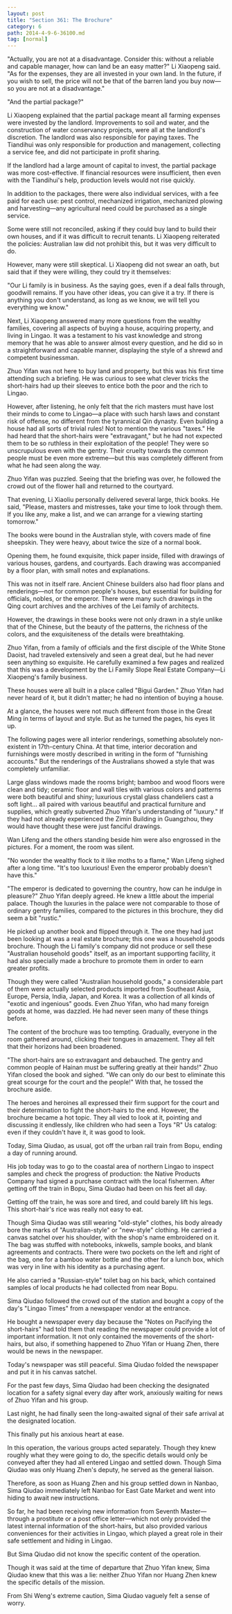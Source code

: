 ```yaml
---
layout: post
title: "Section 361: The Brochure"
category: 6
path: 2014-4-9-6-36100.md
tag: [normal]
---
```


"Actually, you are not at a disadvantage. Consider this: without a reliable and capable manager, how can land be an easy matter?" Li Xiaopeng said. "As for the expenses, they are all invested in your own land. In the future, if you wish to sell, the price will not be that of the barren land you buy now—so you are not at a disadvantage."

"And the partial package?"

Li Xiaopeng explained that the partial package meant all farming expenses were invested by the landlord. Improvements to soil and water, and the construction of water conservancy projects, were all at the landlord's discretion. The landlord was also responsible for paying taxes. The Tiandihui was only responsible for production and management, collecting a service fee, and did not participate in profit sharing.

If the landlord had a large amount of capital to invest, the partial package was more cost-effective. If financial resources were insufficient, then even with the Tiandihui's help, production levels would not rise quickly.

In addition to the packages, there were also individual services, with a fee paid for each use: pest control, mechanized irrigation, mechanized plowing and harvesting—any agricultural need could be purchased as a single service.

Some were still not reconciled, asking if they could buy land to build their own houses, and if it was difficult to recruit tenants. Li Xiaopeng reiterated the policies: Australian law did not prohibit this, but it was very difficult to do.

However, many were still skeptical. Li Xiaopeng did not swear an oath, but said that if they were willing, they could try it themselves:

"Our Li family is in business. As the saying goes, even if a deal falls through, goodwill remains. If you have other ideas, you can give it a try. If there is anything you don't understand, as long as we know, we will tell you everything we know."

Next, Li Xiaopeng answered many more questions from the wealthy families, covering all aspects of buying a house, acquiring property, and living in Lingao. It was a testament to his vast knowledge and strong memory that he was able to answer almost every question, and he did so in a straightforward and capable manner, displaying the style of a shrewd and competent businessman.

Zhuo Yifan was not here to buy land and property, but this was his first time attending such a briefing. He was curious to see what clever tricks the short-hairs had up their sleeves to entice both the poor and the rich to Lingao.

However, after listening, he only felt that the rich masters must have lost their minds to come to Lingao—a place with such harsh laws and constant risk of offense, no different from the tyrannical Qin dynasty. Even building a house had all sorts of trivial rules! Not to mention the various "taxes." He had heard that the short-hairs were "extravagant," but he had not expected them to be so ruthless in their exploitation of the people! They were so unscrupulous even with the gentry. Their cruelty towards the common people must be even more extreme—but this was completely different from what he had seen along the way.

Zhuo Yifan was puzzled. Seeing that the briefing was over, he followed the crowd out of the flower hall and returned to the courtyard.

That evening, Li Xiaoliu personally delivered several large, thick books. He said, "Please, masters and mistresses, take your time to look through them. If you like any, make a list, and we can arrange for a viewing starting tomorrow."

The books were bound in the Australian style, with covers made of fine sheepskin. They were heavy, about twice the size of a normal book.

Opening them, he found exquisite, thick paper inside, filled with drawings of various houses, gardens, and courtyards. Each drawing was accompanied by a floor plan, with small notes and explanations.

This was not in itself rare. Ancient Chinese builders also had floor plans and renderings—not for common people's houses, but essential for building for officials, nobles, or the emperor. There were many such drawings in the Qing court archives and the archives of the Lei family of architects.

However, the drawings in these books were not only drawn in a style unlike that of the Chinese, but the beauty of the patterns, the richness of the colors, and the exquisiteness of the details were breathtaking.

Zhuo Yifan, from a family of officials and the first disciple of the White Stone Daoist, had traveled extensively and seen a great deal, but he had never seen anything so exquisite. He carefully examined a few pages and realized that this was a development by the Li Family Slope Real Estate Company—Li Xiaopeng's family business.

These houses were all built in a place called "Bigui Garden." Zhuo Yifan had never heard of it, but it didn't matter; he had no intention of buying a house.

At a glance, the houses were not much different from those in the Great Ming in terms of layout and style. But as he turned the pages, his eyes lit up.

The following pages were all interior renderings, something absolutely non-existent in 17th-century China. At that time, interior decoration and furnishings were mostly described in writing in the form of "furnishing accounts." But the renderings of the Australians showed a style that was completely unfamiliar.

Large glass windows made the rooms bright; bamboo and wood floors were clean and tidy; ceramic floor and wall tiles with various colors and patterns were both beautiful and shiny; luxurious crystal glass chandeliers cast a soft light... all paired with various beautiful and practical furniture and supplies, which greatly subverted Zhuo Yifan's understanding of "luxury." If they had not already experienced the Zimin Building in Guangzhou, they would have thought these were just fanciful drawings.

Wan Lifeng and the others standing beside him were also engrossed in the pictures. For a moment, the room was silent.

"No wonder the wealthy flock to it like moths to a flame," Wan Lifeng sighed after a long time. "It's too luxurious! Even the emperor probably doesn't have this."

"The emperor is dedicated to governing the country, how can he indulge in pleasure?" Zhuo Yifan deeply agreed. He knew a little about the imperial palace. Though the luxuries in the palace were not comparable to those of ordinary gentry families, compared to the pictures in this brochure, they did seem a bit "rustic."

He picked up another book and flipped through it. The one they had just been looking at was a real estate brochure; this one was a household goods brochure. Though the Li family's company did not produce or sell these "Australian household goods" itself, as an important supporting facility, it had also specially made a brochure to promote them in order to earn greater profits.

Though they were called "Australian household goods," a considerable part of them were actually selected products imported from Southeast Asia, Europe, Persia, India, Japan, and Korea. It was a collection of all kinds of "exotic and ingenious" goods. Even Zhuo Yifan, who had many foreign goods at home, was dazzled. He had never seen many of these things before.

The content of the brochure was too tempting. Gradually, everyone in the room gathered around, clicking their tongues in amazement. They all felt that their horizons had been broadened.

"The short-hairs are so extravagant and debauched. The gentry and common people of Hainan must be suffering greatly at their hands!" Zhuo Yifan closed the book and sighed. "We can only do our best to eliminate this great scourge for the court and the people!" With that, he tossed the brochure aside.

The heroes and heroines all expressed their firm support for the court and their determination to fight the short-hairs to the end. However, the brochure became a hot topic. They all vied to look at it, pointing and discussing it endlessly, like children who had seen a Toys "R" Us catalog: even if they couldn't have it, it was good to look.

Today, Sima Qiudao, as usual, got off the urban rail train from Bopu, ending a day of running around.

His job today was to go to the coastal area of northern Lingao to inspect samples and check the progress of production: the Native Products Company had signed a purchase contract with the local fishermen. After getting off the train in Bopu, Sima Qiudao had been on his feet all day.

Getting off the train, he was sore and tired, and could barely lift his legs. This short-hair's rice was really not easy to eat.

Though Sima Qiudao was still wearing "old-style" clothes, his body already bore the marks of "Australian-style" or "new-style" clothing. He carried a canvas satchel over his shoulder, with the shop's name embroidered on it. The bag was stuffed with notebooks, inkwells, sample books, and blank agreements and contracts. There were two pockets on the left and right of the bag, one for a bamboo water bottle and the other for a lunch box, which was very in line with his identity as a purchasing agent.

He also carried a "Russian-style" toilet bag on his back, which contained samples of local products he had collected from near Bopu.

Sima Qiudao followed the crowd out of the station and bought a copy of the day's "Lingao Times" from a newspaper vendor at the entrance.

He bought a newspaper every day because the "Notes on Pacifying the short-hairs" had told them that reading the newspaper could provide a lot of important information. It not only contained the movements of the short-hairs, but also, if something happened to Zhuo Yifan or Huang Zhen, there would be news in the newspaper.

Today's newspaper was still peaceful. Sima Qiudao folded the newspaper and put it in his canvas satchel.

For the past few days, Sima Qiudao had been checking the designated location for a safety signal every day after work, anxiously waiting for news of Zhuo Yifan and his group.

Last night, he had finally seen the long-awaited signal of their safe arrival at the designated location.

This finally put his anxious heart at ease.

In this operation, the various groups acted separately. Though they knew roughly what they were going to do, the specific details would only be conveyed after they had all entered Lingao and settled down. Though Sima Qiudao was only Huang Zhen's deputy, he served as the general liaison.

Therefore, as soon as Huang Zhen and his group settled down in Nanbao, Sima Qiudao immediately left Nanbao for East Gate Market and went into hiding to await new instructions.

So far, he had been receiving new information from Seventh Master—through a prostitute or a post office letter—which not only provided the latest internal information of the short-hairs, but also provided various conveniences for their activities in Lingao, which played a great role in their safe settlement and hiding in Lingao.

But Sima Qiudao did not know the specific content of the operation.

Though it was said at the time of departure that Zhuo Yifan knew, Sima Qiudao knew that this was a lie: neither Zhuo Yifan nor Huang Zhen knew the specific details of the mission.

From Shi Weng's extreme caution, Sima Qiudao vaguely felt a sense of worry.